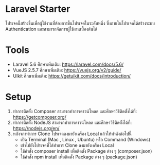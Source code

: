 # Laravel Starter
โปรเจคนี้สร้างขึ้นเพื่อผู้ใช้งานที่ต้องการขึ้นโปรเจคในระดับหนึ่ง ซึ่งภายในโปรเจคได้สร้างระบบ Authentication และสามารถจัดการผู้ใช้งานเบื้องต้นได้

# Tools
  - Laravel 5.6 ศึกษาเพิ่มเติม: https://laravel.com/docs/5.6/
  - VueJS 2.5.7 ศึกษาเพิ่มเติม: https://vuejs.org/v2/guide/
  - UIkit ศึกษาเพิ่มเติม: https://getuikit.com/docs/introduction/

# Setup
  1. ทำการติดตั้ง Composer สามารถทำการดาวน์โหลด และศึกษาวิธีติดตั้งได้ที่: https://getcomposer.org/
  2. ทำการติดตั้ง NodeJS สามารถทำการดาวน์โหลด และศึกษาวิธีติดตั้งได้ที่: https://nodejs.org/en/
  3. หลังจกาทำการ Clone โปรเจคลงมายังเครื่อง Local แล้วให้ทำดังต่อไปนี้
      - เปิด Terminal (Mac , Linux , Ubuntu) หรือ Command (Windows)
      - เข้าไปยังโปรเจคที่ได้ทำการ Clone ลงมายังเครื่อง Local
      - ใช้คำสั่ง composer install เพื่อติดตั้ง Package ต่าง ๆ (composer.json)
      - ใช้คำสั่ง npm install เพื่อติดตั้ง Package ต่าง ๆ (package.json)
